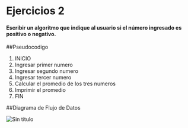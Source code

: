 
# Ejercicios 2
#### Escribir un algoritmo que indique al usuario si el número ingresado es positivo o negativo.

##Pseudocodigo

1. INICIO
2. Ingresar primer numero
3. Ingresar segundo numero
4. Ingresar tercer numero
5. Calcular el promedio de los tres numeros
6. Imprimir el promedio
7. FIN

##Diagrama de Flujo de Datos

![Sin titulo](http://i66.tinypic.com/w15vuc.jpg)

